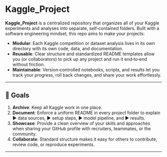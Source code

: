 # Kaggle_Project

**Kaggle_Project** is a centralized repository that organizes all of your Kaggle experiments and analyses into separate, self‑contained folders. Built with a software engineering mindset, this repo aims to make your projects:

- **Modular**: Each Kaggle competition or dataset analysis lives in its own directory with its own code, data, and documentation.  
- **Reusable**: Clear structure and standardized README templates allow you (or collaborators) to pick up any project and run it end‑to‑end without friction.  
- **Maintainable**: Version‑controlled notebooks, scripts, and results let you track your progress, roll back changes, and share your work effortlessly.

---

## 🚀 Goals

1. **Archive**: Keep all Kaggle work in one place.  
2. **Document**: Enforce a uniform README in every project folder to explain ▶ data sources, ▶ setup steps, ▶ model pipeline, and ▶ results.  
3. **Showcase**: Provide a clean overview of your skills and approaches when sharing your GitHub profile with recruiters, teammates, or the community.  
4. **Collaborate**: Standard structure makes it easy for others to contribute, review code, or reproduce experiments.

---



